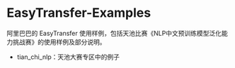 # EasyTransfer-Examples

阿里巴巴的 EasyTransfer 使用样例，包括天池比赛《NLP中文预训练模型泛化能力挑战赛》的使用样例及部分说明。

-   tian_chi_nlp：天池大赛专区中的例子